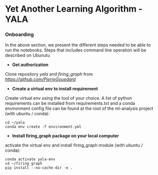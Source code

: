 # Yet Another Learning Algorithm - YALA


### Onboarding

In the above section, we present the different steps needed to be able to run the notebooks. Steps that includes command 
line operation will be described on Ubunutu
 
  * **Get authorization**
  
  Clone repository *yala* and *firing_graph* from *https://github.com/PierreGouedard*
    
  * **Create a virtual env to install requirement**
  
  Create virtual env using the tool of your choice. A list of python requirements can be installed from requirements.txt 
  and a conda environment config file can be found  at the root of the ml-analysis project (with ubuntu / conda):
    
    cd ~/yala
    conda env create -f environment.yml
  
  * **Install firing_graph package on your local computer**
  
  activate the virtual env and install firing_graph module (with ubuntu / conda):
    
    conda activate yala-env
    cd ~/firing_graph
    pip install --no-cache-dir -e .
  
